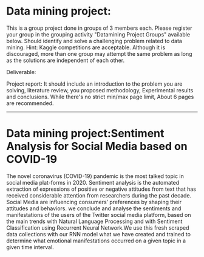# Data mining project:

  This is a group project done in groups of 3 members each. Please register your group in the grouping activity "Datamining Project Groups" available below.
  Should identify and solve a challenging problem related to data mining.
  Hint: Kaggle competitions are acceptable. Although it is discouraged, more than one group may attempt the same problem  as long as the solutions are independent of each other.

Deliverable:

Project report:  It should include an introduction to the problem you are solving, literature review, you proposed methodology, Experimental results and conclusions. While there's no strict min/max page limit, About 6 pages are recommended.

- - -
# Data mining project:Sentiment Analysis for Social Media based on COVID-19

The novel coronavirus (COVID-19) pandemic is  the  most  talked  topic  in  social  media  plat-forms in 2020. Sentiment analysis is the automated extraction of expressions of positive or negative attitudes from text that has received considerable attention from researchers during the past decade. Social Media are influencing consumers’ preferences by shaping their attitudes and behaviors. we conclude and analyse the sentiments and manifestations of the users of the Twitter social media platform, based on the main trends with Natural Language Processing and with Sentiment Classification using Recurrent Neural Network.We use this fresh scraped data collections with our RNN model what we have created and trained to determine what emotional manifestations occurred on a given topic in a given time interval.
